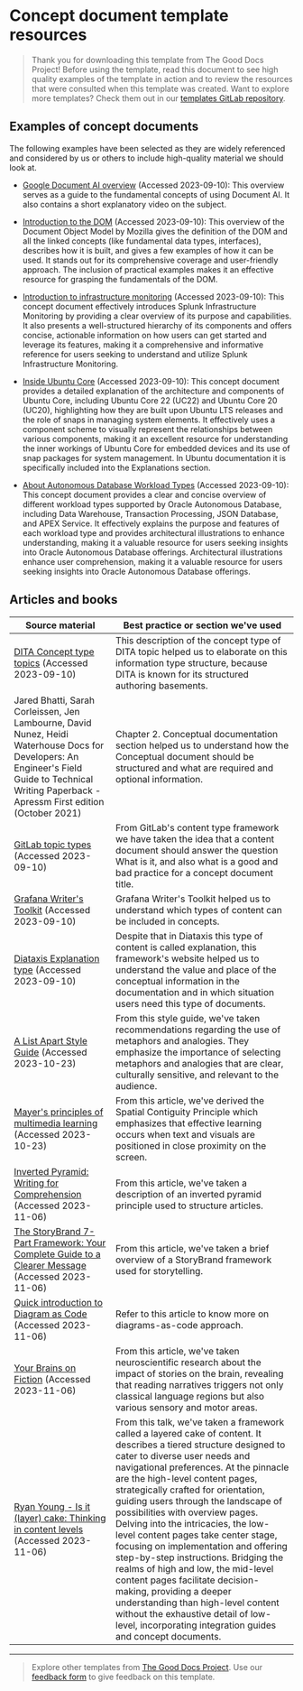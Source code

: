 # Concept document template resources

> Thank you for downloading this template from The Good Docs Project!
Before using the template, read this document to see high quality examples of the template in action and to review the resources that were consulted when this template was created.
Want to explore more templates?
Check them out in our [templates GitLab repository](https://gitlab.com/tgdp/templates).

## Examples of concept documents

The following examples have been selected as they are widely referenced and considered by us or others to include high-quality material we should look at.

* [Google Document AI overview](https://cloud.google.com/document-ai/docs/overview)
(Accessed 2023-09-10):
This overview serves as a guide to the fundamental concepts of using Document AI.
It also contains a short explanatory video on the subject.

* [Introduction to the DOM](https://developer.mozilla.org/en-US/docs/Web/API/Document_Object_Model/Introduction) (Accessed 2023-09-10):
This overview of the Document Object Model by Mozilla gives the definition of the DOM and all the linked concepts (like fundamental data types, interfaces), describes how it is
built, and gives a few examples of how it can be used.
It stands out for its comprehensive coverage and user-friendly approach.
The inclusion of practical examples makes it an effective resource for grasping the fundamentals of the DOM.

* [Introduction to infrastructure monitoring](https://docs.splunk.com/Observability/infrastructure/intro-to-infrastructure.html#nav-Introduction) (Accessed 2023-09-10):
This concept document effectively introduces Splunk Infrastructure Monitoring by providing a clear overview of its purpose and capabilities.
It also presents a well-structured hierarchy of its components and offers concise, actionable information on how users can get started and leverage its features, making it a comprehensive and informative reference for users seeking to understand and utilize Splunk Infrastructure Monitoring.

* [Inside Ubuntu Core](https://ubuntu.com/core/docs/uc20/inside) (Accessed 2023-09-10):
This concept document provides a detailed explanation of the architecture and components of Ubuntu Core, including Ubuntu Core 22 (UC22) and Ubuntu Core 20 (UC20), highlighting how they are built upon Ubuntu LTS releases and the role of snaps in managing system elements.
It effectively uses a component scheme to visually represent the relationships between various components, making it an excellent resource for understanding the inner workings of Ubuntu Core for embedded devices and its use of snap packages for system management.
In Ubuntu documentation it is specifically included into the Explanations section.

* [About Autonomous Database Workload Types](https://docs.oracle.com/en/cloud/paas/autonomous-database/adbsa/about-autonomous-database-workloads.html#GUID-E1C8C5F2-22FB-4225-A3B9-9E78277A5834) (Accessed 2023-09-10):
This concept document provides a clear and concise overview of different workload types supported by Oracle Autonomous Database, including Data Warehouse, Transaction Processing, JSON Database, and APEX Service.
It effectively explains the purpose and features of each workload type and provides architectural illustrations to enhance understanding, making it a valuable resource for users seeking insights into Oracle Autonomous Database offerings.
Architectural illustrations enhance user comprehension, making it a valuable resource for users seeking insights into Oracle Autonomous Database offerings.

## Articles and books

| Source material | Best practice or section we've used |
| --------------- | ----------------------------------- |
| [DITA Concept type topics](https://docs.oasis-open.org/dita/dita/v1.3/os/part2-tech-content/archSpec/technicalContent/dita-concept-topic.html) (Accessed 2023-09-10) | This description of the concept type of DITA topic helped us to elaborate on this information type structure, because DITA is known for its structured authoring basements. |
| Jared Bhatti, Sarah Corleissen, Jen Lambourne, David Nunez, Heidi Waterhouse Docs for Developers: An Engineer's Field Guide to Technical Writing Paperback -  Apressm First edition (October 2021) | Chapter 2. Conceptual documentation section helped us to understand how the Conceptual document should be structured and what are required and optional information. |
| [GitLab topic types](https://docs.gitlab.com/ee/development/documentation/topic_types/concept.html) (Accessed 2023-09-10) | From GitLab's content type framework we have taken the idea that a content document should answer the question What is it, and also what is a good and bad practice for a concept document title. |
| [Grafana Writer's Toolkit](https://grafana.com/docs/writers-toolkit/structure/topic-types/concept/) (Accessed 2023-09-10) | Grafana Writer's Toolkit helped us to understand which types of content can be included in concepts. |
| [Diataxis Explanation type](https://diataxis.fr/explanation/) (Accessed 2023-09-10) | Despite that in Diataxis this type of content is called explanation, this framework's website helped us to understand the value and place of the conceptual information in the documentation and in which situation users need this type of documents. |
| [A List Apart Style Guide](https://alistapart.com/about/style-guide/#metaphor)  (Accessed 2023-10-23) | From this style guide, we've taken recommendations regarding the use of metaphors and analogies. They emphasize the importance of selecting metaphors and analogies that are clear, culturally sensitive, and relevant to the audience. |
| [Mayer's principles of multimedia learning](https://waterbearlearning.com/mayers-principles-multimedia-learning/)  (Accessed 2023-10-23) | From this article, we've derived the Spatial Contiguity Principle which emphasizes that effective learning occurs when text and visuals are positioned in close proximity on the screen. |
| [Inverted Pyramid: Writing for Comprehension](https://www.nngroup.com/articles/inverted-pyramid/) (Accessed 2023-11-06) | From this article, we've taken a description of an inverted pyramid principle used to structure articles. |
| [The StoryBrand 7-Part Framework: Your Complete Guide to a Clearer Message](https://www.mojomedialabs.com/blog/complete-guide_storybrand-framework) (Accessed 2023-11-06) | From this article, we've taken a brief overview of a StoryBrand framework used for storytelling. |
| [Quick introduction to Diagram as Code](https://www.devonblog.com/none/quick-introduction-to-diagram-as-code/) (Accessed 2023-11-06) | Refer to this article to know more on diagrams-as-code approach. |
| [Your Brains on Fiction](https://www.nytimes.com/2012/03/18/opinion/sunday/the-neuroscience-of-your-brain-on-fiction.html?pagewanted=all) (Accessed 2023-11-06) | From this article, we've taken neuroscientific research about the impact of stories on the brain, revealing that reading narratives triggers not only classical language regions but also various sensory and motor areas. |
| [Ryan Young - Is it (layer) cake: Thinking in content levels](https://youtu.be/0OKRNQvZbL4) (Accessed 2023-11-06) | From this talk, we've taken a framework called a layered cake of content. It describes a tiered structure designed to cater to diverse user needs and navigational preferences. At the pinnacle are the high-level content pages, strategically crafted for orientation, guiding users through the landscape of possibilities with overview pages. Delving into the intricacies, the low-level content pages take center stage, focusing on implementation and offering step-by-step instructions. Bridging the realms of high and low, the mid-level content pages facilitate decision-making, providing a deeper understanding than high-level content without the exhaustive detail of low-level, incorporating integration guides and concept documents. |

---

> Explore other templates from [The Good Docs Project](https://thegooddocsproject.dev/). Use our [feedback form](https://thegooddocsproject.dev/feedback/?template=Concept%20process) to give feedback on this template.
